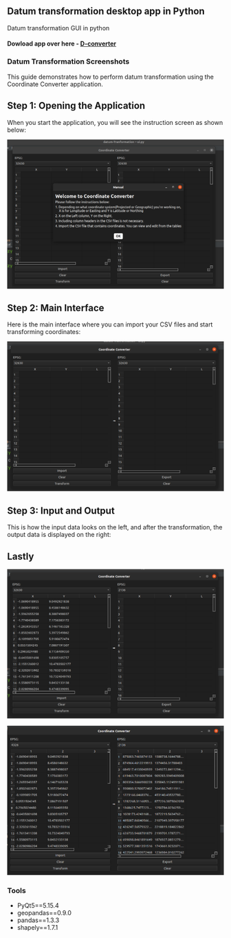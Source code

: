 



## Datum transformation desktop app in Python
Datum transformation GUI in python
#### Dowload app over here - [D-converter](https://drive.google.com/file/d/14k3O5u54prEA36rBbre1kcu85TM51TSs/view?usp=sharing)


### Datum Transformation Screenshots

This guide demonstrates how to perform datum transformation using the Coordinate Converter application.

## Step 1: Opening the Application

When you start the application, you will see the instruction screen as shown below:

![Instruction Screen](./images/welcome.png)

## Step 2: Main Interface

Here is the main interface where you can import your CSV files and start transforming coordinates:

![Main Interface](./images/new.png)

## Step 3: Input and Output

This is how the input data looks on the left, and after the transformation, the output data is displayed on the right:

## Lastly

![Transformation in Progress](./images/left.png)


![Final Output](./images/left-right.png)



### Tools 
- PyQt5==5.15.4
- geopandas==0.9.0
- pandas==1.3.3
- shapely==1.7.1
